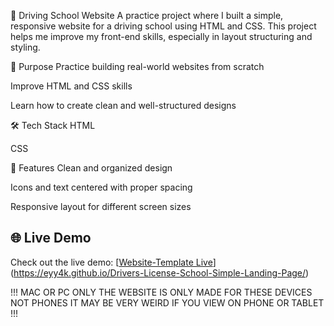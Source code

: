 🚗 Driving School Website
A practice project where I built a simple, responsive website for a driving school using HTML and CSS. This project helps me improve my front-end skills, especially in layout structuring and styling.

🎯 Purpose
Practice building real-world websites from scratch

Improve HTML and CSS skills

Learn how to create clean and well-structured designs

🛠️ Tech Stack
HTML

CSS

📸 Features
Clean and organized design

Icons and text centered with proper spacing

Responsive layout for different screen sizes

## 🌐 Live Demo
Check out the live demo: [[Website-Template Live](https://github.com/eyy4k/Website-Template/deployments/github-pages)](https://eyy4k.github.io/Drivers-License-School-Simple-Landing-Page/)


!!! MAC OR PC ONLY THE WEBSITE IS ONLY MADE FOR THESE DEVICES NOT PHONES IT MAY BE VERY WEIRD IF YOU VIEW ON PHONE OR TABLET !!!
